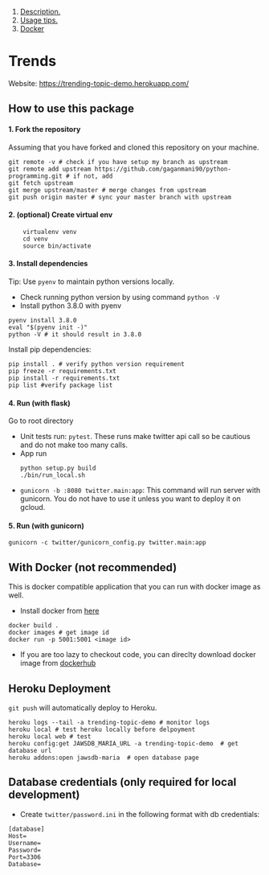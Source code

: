 1. [ Description. ](#trends)
2. [ Usage tips. ](#how-to-use-this-package)
3. [ Docker ](#with-docker)

<a name="trends"></a>
# Trends
Website: https://trending-topic-demo.herokuapp.com/

<a name="how-to-use-this-package"></a>
## How to use this package
#### 1. Fork the repository 
Assuming that you have forked and cloned this repository on your machine.

```shell script
git remote -v # check if you have setup my branch as upstream
git remote add upstream https://github.com/gaganmani90/python-programming.git # if not, add
git fetch upstream 
git merge upstream/master # merge changes from upstream
git push origin master # sync your master branch with upstream
```
#### 2. (optional) Create virtual env
```shell script
    virtualenv venv
    cd venv
    source bin/activate
```
#### 3. Install dependencies
Tip: Use `pyenv` to maintain python versions locally.

* Check running python version by using command `python -V`
* Install python 3.8.0 with pyenv
```shell script
pyenv install 3.8.0
eval "$(pyenv init -)"
python -V # it should result in 3.8.0
```

Install pip dependencies: 
```shell script
pip install . # verify python version requirement
pip freeze -r requirements.txt 
pip install -r requirements.txt
pip list #verify package list
```

#### 4. Run (with flask)
Go to root directory
* Unit tests run: `pytest`. These runs make twitter api call so be cautious and do not 
make too many calls.
* App run
    ```shell script
    python setup.py build
    ./bin/run_local.sh
    ```
* `gunicorn -b :8080 twitter.main:app`: This command will run server with gunicorn. You do not have to use it unless
you want to deploy it on gcloud.

#### 5. Run (with gunicorn)
`gunicorn -c twitter/gunicorn_config.py twitter.main:app`

<a name="with-docker"></a>
## With Docker (not recommended)
This is docker compatible application that you can run with docker image as well. 
* Install docker from [here](https://docs.docker.com/get-docker/) 
```shell script
docker build .
docker images # get image id 
docker run -p 5001:5001 <image id>
```

* If you are too lazy to checkout code, you can direclty download docker image from [dockerhub](https://hub.docker.com/repository/docker/gaganmani90/trends/tags)

## Heroku Deployment
`git push` will automatically deploy to Heroku. 

```shell script
heroku logs --tail -a trending-topic-demo # monitor logs
heroku local # test heroku locally before delpoyment
heroku local web # test
heroku config:get JAWSDB_MARIA_URL -a trending-topic-demo  # get database url
heroku addons:open jawsdb-maria  # open database page 
```

## Database credentials (only required for local development)
* Create `twitter/password.ini` in the following format with db credentials:
```
[database]
Host=
Username=
Password=
Port=3306
Database=
```
